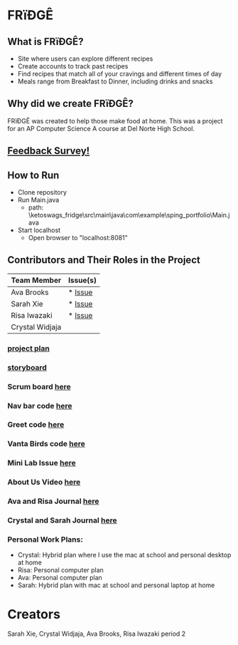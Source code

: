 # FRïÐGÊ

## What is FRïÐGÊ?
* Site where users can explore different recipes 
* Create accounts to track past recipes
* Find recipes that match all of your cravings and different times of day
* Meals range from Breakfast to Dinner, including drinks and snacks


## Why did we create FRïÐGÊ?
FRïÐGÊ was created to help those make food at home. This was a project for an AP Computer Science A course at Del Norte High School. 

## [Feedback Survey!](https://docs.google.com/forms/d/e/1FAIpQLScnmZEsQPrOCVaAgPuTF9DyAk8ORaxGrO_NLMC4GM7vUA6X1A/viewform)

## How to Run
 * Clone repository 
 * Run Main.java
   * path: \ketoswags_fridge\src\main\java\com\example\sping_portfolio\Main.java
 * Start localhost
   * Open browser to "localhost:8081" 


## Contributors and Their Roles in the Project 
| Team Member           | Issue(s)  | 
| -------------------------- |-----------------------------| 
| Ava Brooks               |  * [Issue](https://github.com/avabrooks/ketoswags_fridge/issues/9) | 
| Sarah Xie               | * [Issue](https://github.com/avabrooks/ketoswags_fridge/issues/10) | 
| Risa Iwazaki                | * [Issue](https://github.com/avabrooks/ketoswags_fridge/issues/8) | 
| Crystal Widjaja                |



### [project plan](https://docs.google.com/document/d/1-Fu02966V36WSjEJmNHyH8fAHgU8KmF9d7niSmq0crw/edit)
### [storyboard](https://docs.google.com/presentation/d/17Bie2N05n45lA9Wb8htUu6bARM4VbkqW-E4211it5zY/edit#slide=id.p)
### Scrum board [here](https://github.com/sarahwxie/ketoswags_spring_portfolio/projects/1)
### Nav bar code [here](https://github.com/sarahwxie/ketoswags_spring_portfolio/blob/master/src/main/resources/templates/fragments/nav.html)
### Greet code [here](https://github.com/sarahwxie/ketoswags_spring_portfolio/blob/master/src/main/java/com/example/sping_portfolio/controllers/Greet.java)
### Vanta Birds code [here](https://github.com/sarahwxie/ketoswags_spring_portfolio/blob/master/src/main/java/com/example/sping_portfolio/controllers/Birds.java)
### Mini Lab Issue [here](https://github.com/sarahwxie/ketoswags_spring_portfolio/issues/11)
### About Us Video [here](https://github.com/sarahwxie/ketoswags_spring_portfolio/blob/master/src/main/resources/templates/aboutus.html)
### Ava and Risa Journal [here](https://docs.google.com/document/d/18oonZvdVRPGzeurFKEq9wraFkfDdEqKXo4AWc3CWPxk/edit#heading=h.b6f9w76ucuoh)
### Crystal and Sarah Journal [here](https://docs.google.com/document/d/1Wzt-dRrkgP-zqC3KqtCZWDsEPKMfLJBK7cT52iBjI2s/edit#heading=h.15b3tr98dokl)
### Personal Work Plans:
* Crystal: Hybrid plan where I use the mac at school and personal desktop at home
* Risa: Personal computer plan
* Ava: Personal computer plan
* Sarah: Hybrid plan with mac at school and personal laptop at home


# Creators
Sarah Xie, Crystal Widjaja, Ava Brooks, Risa Iwazaki period 2
